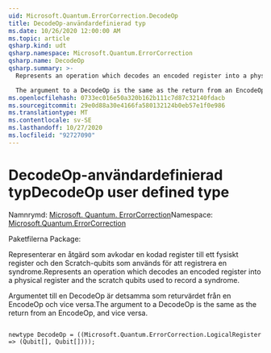```yaml
---
uid: Microsoft.Quantum.ErrorCorrection.DecodeOp
title: DecodeOp-användardefinierad typ
ms.date: 10/26/2020 12:00:00 AM
ms.topic: article
qsharp.kind: udt
qsharp.namespace: Microsoft.Quantum.ErrorCorrection
qsharp.name: DecodeOp
qsharp.summary: >-
  Represents an operation which decodes an encoded register into a physical register and the scratch qubits used to record a syndrome.

  The argument to a DecodeOp is the same as the return from an EncodeOp, and vice versa.
ms.openlocfilehash: 0733ec016e50a320b162b111c7d87c32140fdacb
ms.sourcegitcommit: 29e0d88a30e4166fa580132124b0eb57e1f0e986
ms.translationtype: MT
ms.contentlocale: sv-SE
ms.lasthandoff: 10/27/2020
ms.locfileid: "92727090"
---
```

# <a name="decodeop-user-defined-type"></a><span data-ttu-id="92de2-102">DecodeOp-användardefinierad typ</span><span class="sxs-lookup"><span data-stu-id="92de2-102">DecodeOp user defined type</span></span>

<span data-ttu-id="92de2-103">Namnrymd: [Microsoft. Quantum. ErrorCorrection](xref:Microsoft.Quantum.ErrorCorrection)</span><span class="sxs-lookup"><span data-stu-id="92de2-103">Namespace: [Microsoft.Quantum.ErrorCorrection](xref:Microsoft.Quantum.ErrorCorrection)</span></span>

<span data-ttu-id="92de2-104">Paketfilerna [](https://nuget.org/packages/)</span><span class="sxs-lookup"><span data-stu-id="92de2-104">Package: [](https://nuget.org/packages/)</span></span>


<span data-ttu-id="92de2-105">Representerar en åtgärd som avkodar en kodad register till ett fysiskt register och den Scratch-qubits som används för att registrera en syndrome.</span><span class="sxs-lookup"><span data-stu-id="92de2-105">Represents an operation which decodes an encoded register into a physical register and the scratch qubits used to record a syndrome.</span></span>

<span data-ttu-id="92de2-106">Argumentet till en DecodeOp är detsamma som returvärdet från en EncodeOp och vice versa.</span><span class="sxs-lookup"><span data-stu-id="92de2-106">The argument to a DecodeOp is the same as the return from an EncodeOp, and vice versa.</span></span>

```qsharp

newtype DecodeOp = ((Microsoft.Quantum.ErrorCorrection.LogicalRegister => (Qubit[], Qubit[])));
```

